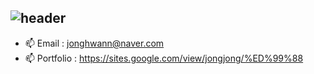 ## ![header](https://capsule-render.vercel.app/api?&type=Rounded&color=0000FF&height=200&section=header&text=Welcome%20to%20Jonghwan's%20GitHub&fontSize=50)


- 📫 Email      : jonghwann@naver.com 
- 📫 Portfolio  : https://sites.google.com/view/jongjong/%ED%99%88
